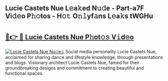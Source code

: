 ## Lucie Castets Nue L𝚎a𝚔ed N𝚞𝚍e - Part-a7F Vi𝚍𝚎o P𝚑𝚘tos - H𝚘𝚝 O𝚗𝚕yf𝚊ns L𝚎a𝚔s tWGHu

# <h2><a href="http://kf2mml.oniu.top/?m=Lucie+Castets+Nue">🔗👉 🔴 Lucie Castets Nue P𝚑ot𝚘𝚜 V𝚒d𝚎o</a></h2>

[![Lucie Castets Nue Nu𝚍e𝚜](https://i.imgur.com/0qMVB7G.gif)](http://kf2mml.oniu.top/?m=Lucie+Castets+Nue)
Social media personality Lucie Castets Nue, acclaimed for sharing dance and lifestyle knowledge, through presentations and blogs. Visionary architect Lucie Castets Nue, famed for their groundbreaking designs and commitment to creating beautiful and functional spaces.  
